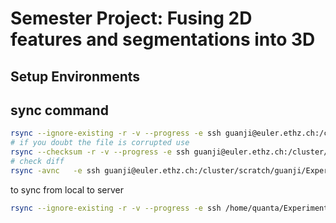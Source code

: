 # Semester Project: Fusing 2D features and segmentations into 3D

## Setup Environments


## sync command
```sh
rsync --ignore-existing -r -v --progress -e ssh guanji@euler.ethz.ch:/cluster/scratch/guanji/Experiments/feature-instance-fusion /home/quanta/Experiments/
# if you doubt the file is corrupted use
rsync --checksum -r -v --progress -e ssh guanji@euler.ethz.ch:/cluster/scratch/guanji/Experiments/feature-instance-fusion /home/quanta/Experiments/
# check diff
rsync -avnc   -e ssh guanji@euler.ethz.ch:/cluster/scratch/guanji/Experiments/feature-instance-fusion /home/quanta/Experiments/
```
to sync from local to server
```sh
rsync --ignore-existing -r -v --progress -e ssh /home/quanta/Experiments/feature-instance-fusion guanji@euler.ethz.ch:/cluster/scratch/guanji/Experiments/ 
```
